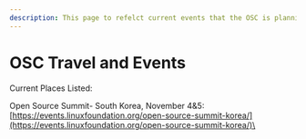 ```yaml
---
description: This page to refelct current events that the OSC is planning to attend .
---
```


# OSC Travel and Events

Current Places Listed:

Open Source Summit- South Korea, November 4&5: [https://events.linuxfoundation.org/open-source-summit-korea/](https://events.linuxfoundation.org/open-source-summit-korea/)\
